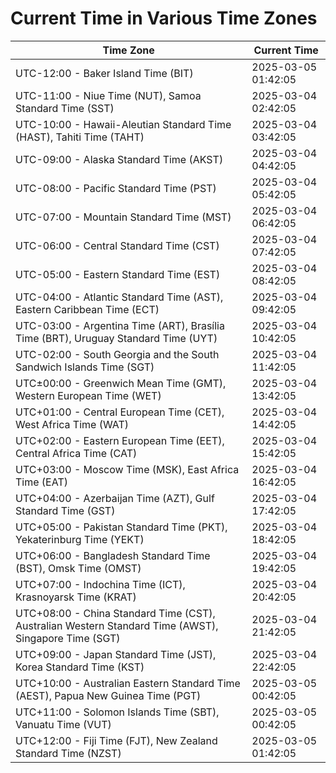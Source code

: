 # Current Time in Various Time Zones

| Time Zone | Current Time |
|-----------|--------------|
| UTC-12:00 - Baker Island Time (BIT) | 2025-03-05 01:42:05 |
| UTC-11:00 - Niue Time (NUT), Samoa Standard Time (SST) | 2025-03-04 02:42:05 |
| UTC-10:00 - Hawaii-Aleutian Standard Time (HAST), Tahiti Time (TAHT) | 2025-03-04 03:42:05 |
| UTC-09:00 - Alaska Standard Time (AKST) | 2025-03-04 04:42:05 |
| UTC-08:00 - Pacific Standard Time (PST) | 2025-03-04 05:42:05 |
| UTC-07:00 - Mountain Standard Time (MST) | 2025-03-04 06:42:05 |
| UTC-06:00 - Central Standard Time (CST) | 2025-03-04 07:42:05 |
| UTC-05:00 - Eastern Standard Time (EST) | 2025-03-04 08:42:05 |
| UTC-04:00 - Atlantic Standard Time (AST), Eastern Caribbean Time (ECT) | 2025-03-04 09:42:05 |
| UTC-03:00 - Argentina Time (ART), Brasília Time (BRT), Uruguay Standard Time (UYT) | 2025-03-04 10:42:05 |
| UTC-02:00 - South Georgia and the South Sandwich Islands Time (SGT) | 2025-03-04 11:42:05 |
| UTC±00:00 - Greenwich Mean Time (GMT), Western European Time (WET) | 2025-03-04 13:42:05 |
| UTC+01:00 - Central European Time (CET), West Africa Time (WAT) | 2025-03-04 14:42:05 |
| UTC+02:00 - Eastern European Time (EET), Central Africa Time (CAT) | 2025-03-04 15:42:05 |
| UTC+03:00 - Moscow Time (MSK), East Africa Time (EAT) | 2025-03-04 16:42:05 |
| UTC+04:00 - Azerbaijan Time (AZT), Gulf Standard Time (GST) | 2025-03-04 17:42:05 |
| UTC+05:00 - Pakistan Standard Time (PKT), Yekaterinburg Time (YEKT) | 2025-03-04 18:42:05 |
| UTC+06:00 - Bangladesh Standard Time (BST), Omsk Time (OMST) | 2025-03-04 19:42:05 |
| UTC+07:00 - Indochina Time (ICT), Krasnoyarsk Time (KRAT) | 2025-03-04 20:42:05 |
| UTC+08:00 - China Standard Time (CST), Australian Western Standard Time (AWST), Singapore Time (SGT) | 2025-03-04 21:42:05 |
| UTC+09:00 - Japan Standard Time (JST), Korea Standard Time (KST) | 2025-03-04 22:42:05 |
| UTC+10:00 - Australian Eastern Standard Time (AEST), Papua New Guinea Time (PGT) | 2025-03-05 00:42:05 |
| UTC+11:00 - Solomon Islands Time (SBT), Vanuatu Time (VUT) | 2025-03-05 00:42:05 |
| UTC+12:00 - Fiji Time (FJT), New Zealand Standard Time (NZST) | 2025-03-05 01:42:05 |

